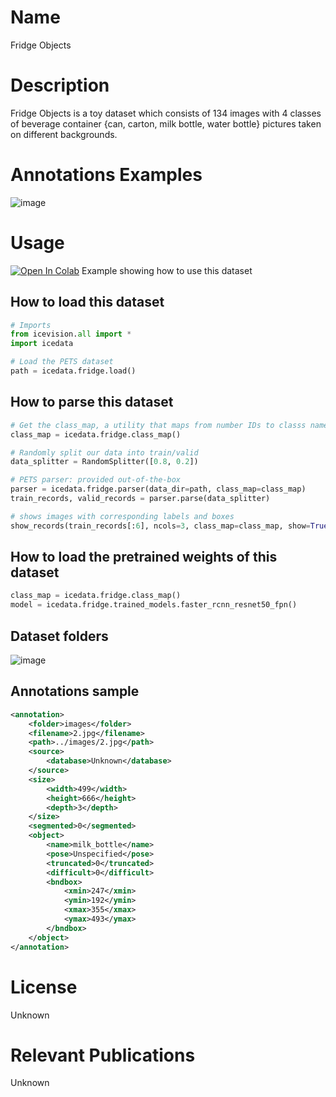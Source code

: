 # Name
Fridge Objects

# Description
Fridge Objects is a toy dataset which consists of 134 images with 4 classes of beverage container {can, carton, milk bottle, water bottle} pictures taken on different backgrounds.

# Annotations Examples
![image](images/fridge_annotations.png)

# Usage 
<a href="https://colab.research.google.com/github/airctic/icevision/blob/master/notebooks/getting_started.ipynb" target="_parent"><img src="https://colab.research.google.com/assets/colab-badge.svg" alt="Open In Colab"/></a> Example showing how to use this dataset


## How to load this dataset
```python
# Imports
from icevision.all import *
import icedata

# Load the PETS dataset
path = icedata.fridge.load()
```

## How to parse this dataset
```python
# Get the class_map, a utility that maps from number IDs to classs names
class_map = icedata.fridge.class_map()

# Randomly split our data into train/valid
data_splitter = RandomSplitter([0.8, 0.2])

# PETS parser: provided out-of-the-box
parser = icedata.fridge.parser(data_dir=path, class_map=class_map)
train_records, valid_records = parser.parse(data_splitter)

# shows images with corresponding labels and boxes
show_records(train_records[:6], ncols=3, class_map=class_map, show=True)
```

## How to load the pretrained weights of this dataset
```python
class_map = icedata.fridge.class_map()
model = icedata.fridge.trained_models.faster_rcnn_resnet50_fpn()
```

## Dataset folders
![image](images/fridge_folders.png)

## Annotations sample
```xml
<annotation>
	<folder>images</folder>
	<filename>2.jpg</filename>
	<path>../images/2.jpg</path>
	<source>
		<database>Unknown</database>
	</source>
	<size>
		<width>499</width>
		<height>666</height>
		<depth>3</depth>
	</size>
	<segmented>0</segmented>
	<object>
		<name>milk_bottle</name>
		<pose>Unspecified</pose>
		<truncated>0</truncated>
		<difficult>0</difficult>
		<bndbox>
			<xmin>247</xmin>
			<ymin>192</ymin>
			<xmax>355</xmax>
			<ymax>493</ymax>
		</bndbox>
	</object>
</annotation>
```

# License
Unknown

# Relevant Publications
Unknown
